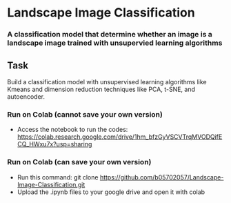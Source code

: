 # Landscape Image Classification

### A classification model that determine whether an image is a landscape image trained with unsupervied learning algorithms

## Task
Build a classification model with unsupervised learning algorithms like Kmeans and dimension reduction techniques like PCA, t-SNE, and autoencoder.

### Run on Colab (cannot save your own version)
* Access the notebook to run the codes: https://colab.research.google.com/drive/1hm_bfzGyVSCVTrqMVODQifECQ_HWxu7x?usp=sharing

### Run on Colab (can save your own version)
* Run this command: git clone <https://github.com/b05702057/Landscape-Image-Classification.git>
* Upload the .ipynb files to your google drive and open it with colab
